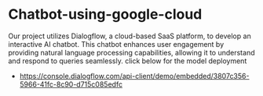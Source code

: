 # Chatbot-using-google-cloud
Our project utilizes Dialogflow, a cloud-based SaaS platform, to develop an interactive AI chatbot. This chatbot enhances user engagement by providing natural language processing capabilities, allowing it to understand and respond to queries seamlessly.
click below for the model deployment
-	https://console.dialogflow.com/api-client/demo/embedded/3807c356-5966-41fc-8c90-d715c085edfc
